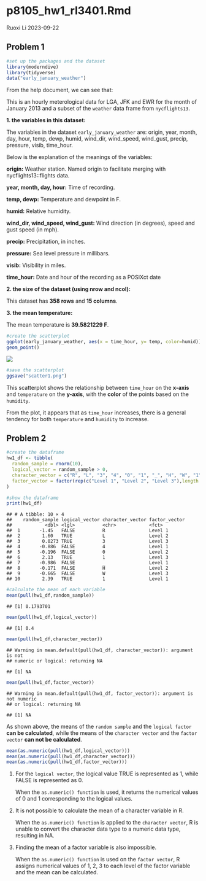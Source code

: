 p8105_hw1_rl3401.Rmd
================
Ruoxi Li
2023-09-22

## Problem 1

``` r
#set up the packages and the dataset
library(moderndive)
library(tidyverse)
data("early_january_weather")
```

From the help document, we can see that:

This is an hourly meterological data for LGA, JFK and EWR for the month
of January 2013 and a subset of the `weather` data frame from
`nycflights13`.

**1. the variables in this dataset:**

The variables in the dataset `early_january_weather` are: origin, year,
month, day, hour, temp, dewp, humid, wind_dir, wind_speed, wind_gust,
precip, pressure, visib, time_hour.

Below is the explanation of the meanings of the variables:

**origin:** Weather station. Named origin to facilitate merging with
nycflights13::flights data.

**year, month, day, hour:** Time of recording.

**temp, dewp:** Temperature and dewpoint in F.

**humid:** Relative humidity.

**wind_dir, wind_speed, wind_gust:** Wind direction (in degrees), speed
and gust speed (in mph).

**precip:** Precipitation, in inches.

**pressure:** Sea level pressure in millibars.

**visib:** Visibility in miles.

**time_hour:** Date and hour of the recording as a POSIXct date

**2. the size of the dataset (using nrow and ncol):**

This dataset has **358 rows** and **15 columns**.

**3. the mean temperature:**

The mean temperature is **39.5821229 F**.

``` r
#create the scatterplot
ggplot(early_january_weather, aes(x = time_hour, y= temp, color=humid)) + 
geom_point()
```

![](p8105_hw1_rl3401_files/figure-gfm/unnamed-chunk-3-1.png)<!-- -->

``` r
#save the scatterplot
ggsave("scatter1.png")
```

This scatterplot shows the relationship between `time_hour` on the
**x-axis** and `temperature` on the **y-axis**, with the **color** of
the points based on the `humidity`.

From the plot, it appears that as `time_hour` increases, there is a
general tendency for both `temperature` and `humidity` to increase.

## Problem 2

``` r
#create the dataframe
hw1_df <- tibble(
  random_sample = rnorm(10),
  logical_vector = random_sample > 0, 
  character_vector = c("R", "L", "3", "4", "0", "1", "_", "H", "W", "1"),  
  factor_vector = factor(rep(c("Level 1", "Level 2", "Level 3"),length = 10), levels = c("Level 1", "Level 2", "Level 3"))
)
```

``` r
#show the dataframe
print(hw1_df)
```

    ## # A tibble: 10 × 4
    ##    random_sample logical_vector character_vector factor_vector
    ##            <dbl> <lgl>          <chr>            <fct>        
    ##  1       -1.45   FALSE          R                Level 1      
    ##  2        1.60   TRUE           L                Level 2      
    ##  3        0.0273 TRUE           3                Level 3      
    ##  4       -0.886  FALSE          4                Level 1      
    ##  5       -0.196  FALSE          0                Level 2      
    ##  6        2.13   TRUE           1                Level 3      
    ##  7       -0.986  FALSE          _                Level 1      
    ##  8       -0.171  FALSE          H                Level 2      
    ##  9       -0.665  FALSE          W                Level 3      
    ## 10        2.39   TRUE           1                Level 1

``` r
#calculate the mean of each variable
mean(pull(hw1_df,random_sample))
```

    ## [1] 0.1793701

``` r
mean(pull(hw1_df,logical_vector))
```

    ## [1] 0.4

``` r
mean(pull(hw1_df,character_vector))
```

    ## Warning in mean.default(pull(hw1_df, character_vector)): argument is not
    ## numeric or logical: returning NA

    ## [1] NA

``` r
mean(pull(hw1_df,factor_vector))
```

    ## Warning in mean.default(pull(hw1_df, factor_vector)): argument is not numeric
    ## or logical: returning NA

    ## [1] NA

As shown above, the means of the `random sample` and the
`logical factor` **can be calculated**, while the means of the
`character vector` and the `factor vector` **can not be calculated**.

``` r
mean(as.numeric(pull(hw1_df,logical_vector)))
mean(as.numeric(pull(hw1_df,character_vector)))
mean(as.numeric(pull(hw1_df,factor_vector)))
```

1.  For the `logical vector`, the logical value TRUE is represented as
    1, while FALSE is represented as 0.

    When the `as.numeric() function` is used, it returns the numerical
    values of 0 and 1 corresponding to the logical values.

2.  It is not possible to calculate the mean of a character variable in
    R.

    When the `as.numeric() function` is applied to the
    `character vector`, R is unable to convert the character data type
    to a numeric data type, resulting in NA.

3.  Finding the mean of a factor variable is also impossible.

    When the `as.numeric() function` is used on the `factor vector`, R
    assigns numerical values of 1, 2, 3 to each level of the factor
    variable and the mean can be calculated.
